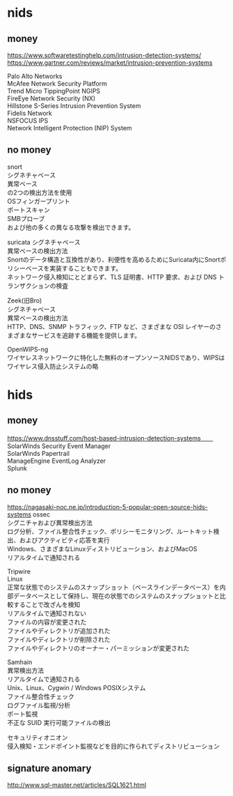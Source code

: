 # nids

## money

https://www.softwaretestinghelp.com/intrusion-detection-systems/
https://www.gartner.com/reviews/market/intrusion-prevention-systems

Palo Alto Networks  
McAfee Network Security Platform  
Trend Micro TippingPoint NGIPS  
FireEye Network Security (NX)  
Hillstone S-Series Intrusion Prevention System  
Fidelis Network  
NSFOCUS IPS  
Network Intelligent Protection (NIP) System  

## no money

snort  
シグネチャベース  
異常ベース  
の2つの検出方法を使用  
OSフィンガープリント  
ポートスキャン  
SMBプローブ  
および他の多くの異なる攻撃を検出できます。  

suricata
シグネチャベース  
異常ベースの検出方法  
Snortのデータ構造と互換性があり、利便性を高めるためにSuricata内にSnortポリシーベースを実装することもできます。  
ネットワーク侵入検知にとどまらず、TLS 証明書、HTTP 要求、および DNS トランザクションの検査  

Zeek(旧Bro)  
シグネチャベース  
異常ベースの検出方法  
HTTP、DNS、SNMP トラフィック、FTP など、さまざまな OSI レイヤーのさまざまなサービスを追跡する機能を提供します。  

 OpenWIPS-ng  
 ワイヤレスネットワークに特化した無料のオープンソースNIDSであり、WIPSはワイヤレス侵入防止システムの略  
 
# hids

## money

https://www.dnsstuff.com/host-based-intrusion-detection-systems　　 
SolarWinds Security Event Manager  
SolarWinds Papertrail  
ManageEngine EventLog Analyzer  
Splunk  

## no money
https://nagasaki-noc.ne.jp/introduction-5-popular-open-source-hids-systems
ossec  
シグニチャおよび異常検出方法  
ログ分析、ファイル整合性チェック、ポリシーモニタリング、ルートキット検出、およびアクティビティ応答を実行  
Windows、さまざまなLinuxディストリビューション、およびMacOS  
リアルタイムで通知される  
  
Tripwire  
Linux  
正常な状態でのシステムのスナップショット（ベースラインデータベース）を内部データベースとして保持し、現在の状態でのシステムのスナップショットと比較することで改ざんを検知  
リアルタイムで通知されない  
ファイルの内容が変更された  
ファイルやディレクトリが追加された  
ファイルやディレクトリが削除された  
ファイルやディレクトリのオーナー・パーミッションが変更された  


Samhain  
異常検出方法  
リアルタイムで通知される  
Unix、Linux、Cygwin / Windows POSIXシステム  
ファイル整合性チェック  
ログファイル監視/分析  
ポート監視  
不正な SUID 実行可能ファイルの検出  


セキュリティオニオン  
侵入検知・エンドポイント監視などを目的に作られてディストリビューション  

## signature anomary
http://www.sql-master.net/articles/SQL1621.html

